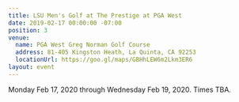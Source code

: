 ```yaml
---
title: LSU Men's Golf at The Prestige at PGA West
date: 2019-02-17 00:00:00 -07:00
position: 3
venue:
  name: PGA West Greg Norman Golf Course
  address: 81-405 Kingston Heath, La Quinta, CA 92253
  locationUrl: https://goo.gl/maps/GBHhLEW6m2Lkm3ER6
layout: event
---
```


Monday Feb 17, 2020 through Wednesday Feb 19, 2020.  Times TBA.